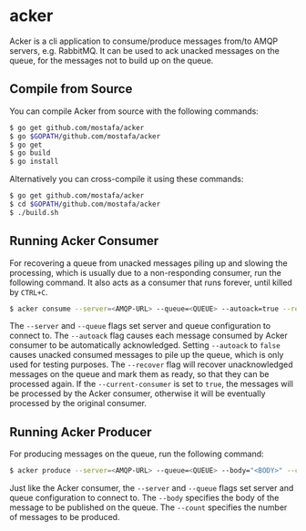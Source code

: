 # acker

Acker is a cli application to consume/produce messages from/to AMQP servers, e.g. RabbitMQ. It can be used to ack unacked messages on the queue, for the messages not to build up on the queue.

## Compile from Source

You can compile Acker from source with the following commands:

```bash
$ go get github.com/mostafa/acker
$ go $GOPATH/github.com/mostafa/acker
$ go get
$ go build
$ go install
```

Alternatively you can cross-compile it using these commands:

```bash
$ go get github.com/mostafa/acker
$ cd $GOPATH/github.com/mostafa/acker
$ ./build.sh
```

## Running Acker Consumer

For recovering a queue from unacked messages piling up and slowing the processing, which is usually due to a non-responding consumer, run the following command. It also acts as a consumer that runs forever, until killed by `CTRL+C`.

```bash
$ acker consume --server=<AMQP-URL> --queue=<QUEUE> --autoack=true --recover=true --current-consumer=true
```

The `--server` and `--queue` flags set server and queue configuration to connect to. The `--autoack` flag causes each message consumed by Acker consumer to be automatically acknowledged. Setting `--autoack` to `false` causes unacked consumed messages to pile up the queue, which is only used for testing purposes. The `--recover` flag will recover unacknowledged messages on the queue and mark them as ready, so that they can be processed again. If the `--current-consumer` is set to `true`, the messages will be processed by the Acker consumer, otherwise it will be eventually processed by the original consumer.

## Running Acker Producer

For producing messages on the queue, run the following command:

```bash
$ acker produce --server=<AMQP-URL> --queue=<QUEUE> --body="<BODY>" --count=10
```

Just like the Acker consumer, the `--server` and `--queue` flags set server and queue configuration to connect to. The `--body` specifies the body of the message to be published on the queue. The `--count` specifies the number of messages to be produced.
